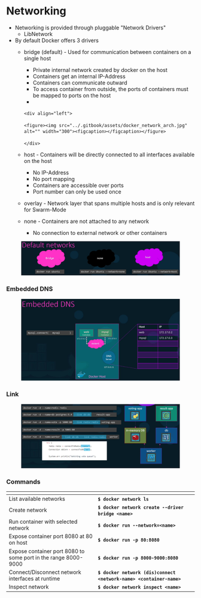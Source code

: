 # Networking

* Networking is provided through pluggable "Network Drivers"
  * LibNetwork
* By default Docker offers 3 drivers
  * bridge (default) - Used for communication between containers on a single host
    * Private internal network created by docker on the host
    * Containers get an internal IP-Address
    * Containers can communicate outward
    * To access container from outside, the ports of containers must be mapped to ports on the host
    *

        <div align="left">

        <figure><img src="../.gitbook/assets/docker_network_arch.jpg" alt="" width="300"><figcaption></figcaption></figure>

        </div>
  * host - Containers will be directly connected to all interfaces available on the host
    * No IP-Address
    * No port mapping
    * Containers are accessible over ports
    * Port number can only be used once
  * overlay - Network layer that spans multiple hosts and is only relevant for Swarm-Mode
  * none - Containers are not attached to any network
    * No connection to external network or other containers

<figure><img src="../.gitbook/assets/default_docker_networks.PNG" alt=""><figcaption></figcaption></figure>

### Embedded DNS

<figure><img src="../.gitbook/assets/embedded_dns.PNG" alt=""><figcaption></figcaption></figure>

### Link

<figure><img src="../.gitbook/assets/docker_link.png" alt=""><figcaption></figcaption></figure>

### Commands

<table data-header-hidden><thead><tr><th width="224"></th><th></th></tr></thead><tbody><tr><td>List available networks</td><td><strong><code>$ docker network ls</code></strong></td></tr><tr><td>Create network</td><td><strong><code>$ docker network create --driver bridge &#x3C;name></code></strong></td></tr><tr><td>Run container with selected network</td><td><strong><code>$ docker run --network=&#x3C;name></code></strong></td></tr><tr><td>Expose container port 8080 at 80 on host</td><td><strong><code>$ docker run -p 80:8080</code></strong></td></tr><tr><td>Expose container port 8080 to some port in the range 8000-9000</td><td><strong><code>$ docker run -p 8000-9000:8080</code></strong></td></tr><tr><td>Connect/Disconnect network interfaces at runtime</td><td><strong><code>$ docker network (dis)connect &#x3C;network-name> &#x3C;container-name></code></strong></td></tr><tr><td>Inspect network</td><td><strong><code>$ docker network inspect &#x3C;name></code></strong></td></tr></tbody></table>

